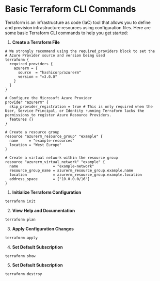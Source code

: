 # Basic Terraform CLI Commands

Terraform is an infrastructure as code (IaC) tool that allows you to define and provision infrastructure resources using configuration files. Here are some basic Terraform CLI commands to help you get started:

1. **Create a Terraform File**
```
# We strongly recommend using the required_providers block to set the
# Azure Provider source and version being used
terraform {
  required_providers {
    azurerm = {
      source  = "hashicorp/azurerm"
      version = "=3.0.0"
    }
  }
}

# Configure the Microsoft Azure Provider
provider "azurerm" {
  skip_provider_registration = true # This is only required when the User, Service Principal, or Identity running Terraform lacks the permissions to register Azure Resource Providers.
  features {}
}

# Create a resource group
resource "azurerm_resource_group" "example" {
  name     = "example-resources"
  location = "West Europe"
}

# Create a virtual network within the resource group
resource "azurerm_virtual_network" "example" {
  name                = "example-network"
  resource_group_name = azurerm_resource_group.example.name
  location            = azurerm_resource_group.example.location
  address_space       = ["10.0.0.0/16"]
}
```

1. **Initialize Terraform Configuration**
```bash
terraform init
```

2. **View Help and Documentation**
```bash
terraform plan
```

3. **Apply Configuration Changes**
```bash
terraform apply
```

4. **Set Default Subscription**
```bash
terraform show
```

5. **Set Default Subscription**
```bash
terraform destroy
```